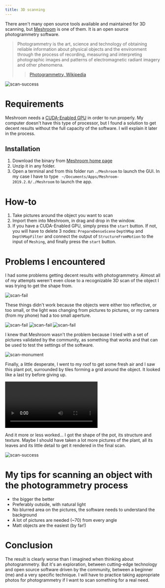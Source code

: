 ```yaml
---
title: 3D scanning
---
```



There aren't many open source tools available and maintained for 3D scanning, but [Meshroom](https://alicevision.org/#meshroom) is one of them. It is an open source photogrammetry software.

> Photogrammetry is the art, science and technology of obtaining reliable information about physical objects and the environment through the process of recording, measuring and interpreting photographic images and patterns of electromagnetic radiant imagery and other phenomena.
> > [Photogrammetry, Wikipedia](https://en.wikipedia.org/wiki/Photogrammetry)

![scan-success](scan-success.jpeg)

# Requirements

Meshroom needs a [CUDA-Enabled GPU](https://en.wikipedia.org/wiki/CUDA) in order to run properly. My computer doesn't have this type of processor, but I found a solution to get decent results without the full capacity of the software. I will explain it later in the process.


## Installation

1. Download the binary from [Meshroom home page](https://alicevision.org/#meshroom)
2. Unzip it in any folder.
3. Open a terminal and from this folder run `./Meshroom` to launch the GUI. In my case I have to type ` ~/Documents/Apps/Meshroom-2019.2.0/./Meshroom` to launch the app.

# How-to

1. Take pictures around the object you want to scan
2. Import them into Meshroom, in drag and drop in the window.
3. If you have a CUDA-Enabled GPU, simply press the `start` button. If not, you will have to delete 3 nodes: `PrepareDenseScene` `DepthMap` and `DepthMapFilter` and connect the output of `StructureFromMotion` to the input of `Meshing`, and finally press the `start` button.

# Problems I encountered

I had some problems getting decent results with photogrammetry. Almost all of my attempts weren't even close to a recognizable 3D scan of the object I was trying to get the shape from.

![scan-fail](scan-fail-1.jpeg)

These things didn't work because the objects were either too reflective, or too small, or the light was changing from pictures to pictures, or my camera (from my phone) had a too small aperture.

![scan-fail](scan-fail-2.jpeg)
![scan-fail](scan-fail-3.jpeg)
![scan-fail](scan-fail-4.jpeg)

I knew that Meshroom wasn't the problem because I tried with a set of pictures validated by the community, as something that works and that can be used to test the settings of the software.

![scan-monument](scan-monument.jpeg)

Finally, a little desperate, I went to my roof to get some fresh air and I saw this plant pot, surrounded by tiles forming a grid around the object. It looked like a last try before giving up.

<video><source src="scan-success.mp4"></video>

And it more or less worked… I got the shape of the pot, its structure and texture. Maybe I should have taken a lot more pictures of the plant, all its leaves and its little detail to get it rendered in the final scan.

![scan-success](scan-success-2.jpeg)

# My tips for scanning an object with the photogrammetry process

- the bigger the better
- Preferably outside, with natural light
- No blurred area on the pictures, the software needs to understand the background
- A lot of pictures are needed (~70) from every angle
- Matt objects are the easiest (by far!)

# Conclusion

The result is clearly worse than I imagined when thinking about photogrammetry. But it's an exploration, between cutting-edge technology and open source software driven by the community, between a beginner (me) and a very specific technique. I will have to practice taking appropriate photos for photogrammetry if I want to scan something for a real need.
